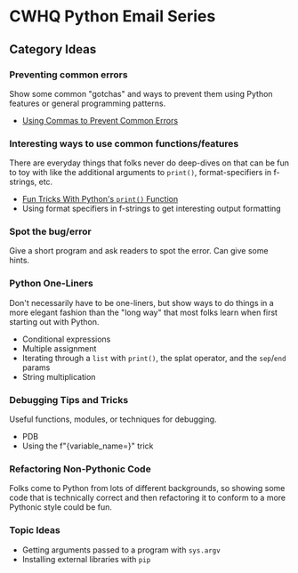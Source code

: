 # CWHQ Python Email Series

## Category Ideas

### Preventing common errors

Show some common "gotchas" and ways to prevent them using Python features or general programming patterns.

- [Using Commas to Prevent Common Errors](emails/01__using-trailing-commas-to-prevent-common-errors.md)

### Interesting ways to use common functions/features 

There are everyday things that folks never do deep-dives on that can be fun to toy with like the additional arguments to `print()`, format-specifiers in f-strings, etc.

- [Fun Tricks With Python's `print()` Function](emails/02__fun-tricks-with-the-print-function.md) 
- Using format specifiers in f-strings to get interesting output formatting

### Spot the bug/error

Give a short program and ask readers to spot the error. Can give some hints.

### Python One-Liners

Don't necessarily have to be one-liners, but show ways to do things in a more elegant fashion than the "long way" that most folks learn when first starting out with Python.

- Conditional expressions
- Multiple assignment
- Iterating through a `list` with `print()`, the splat operator, and the `sep`/`end` params
- String multiplication

### Debugging Tips and Tricks

Useful functions, modules, or techniques for debugging.

- PDB
- Using the f"{variable_name=}" trick

### Refactoring Non-Pythonic Code

Folks come to Python from lots of different backgrounds, so showing some code that is technically correct and then refactoring it to conform to a more Pythonic style could be fun.


### Topic Ideas

- Getting arguments passed to a program with `sys.argv`
- Installing external libraries with `pip`

